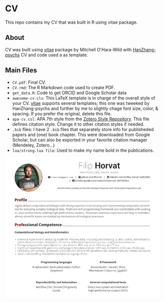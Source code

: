 # CV

This repo contains my CV that was built in R using vitae package.

## About

CV was built using [vitae](https://github.com/mitchelloharawild/vitae) package by Mitchell O'Hara-Wild with [HanZhang-psychs](https://github.com/HanZhang-psych/CV) CV and code used a as template.

## Main Files

* `CV.pdf`: Final CV.
* `CV.rmd`: The R Markdown code used to create PDF.
* `get_data.R`: Code to get ORCID and Google Scholar data
* `awesome-cv.cls`: This LaTeX template is in charge of the overall style of your CV. [vitae](https://github.com/mitchelloharawild/vitae) supports several templates; this one was tweeked by HanZhang-psychs and further by me to slightly chage font size, color, & spacing. If you prefer the original, delete this file. 
* `apa-cv.csl`: APA 7th style from the [Zotero Style Repository](https://www.zotero.org/styles?q=id%3Aapa-cv). This file defines citation style. Change it to other citation styles if needed.
* `.bib` files: I have 2 `.bib` files that separately store info for publisheded papers and (one) book chapter. This were downloaded from Google Scholar, but can also be exported in your favorite citation manager (Mendeley, Zotero...)
* `lua/strong.lua file`: Used to make my name bold in the publications.  

[![CV](preview.png)](https://github.com/fhorvat/CV/blob/master/CV.pdf)